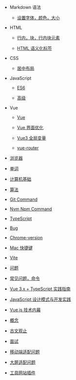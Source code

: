 - Markdown 语法

  - [设置字体，颜色，大小](Mk_SYNTAX/index.md)

- HTML

  - [行内，块，行内块元素](HTML/test1.md)

  - [HTML 语义化标签](HTML/test2.md)

- CSS

  - [居中布局](CSS/center.md)
  <!-- - [公众平台](CONTACT.md) -->

- JavaScript

  - [ES6](JS/index.md)

  - [高级](JS/高级.md)

- Vue

  - [Vue](Vue/test2.md)

  - [Vue 界面优化](Vue/jiemian.md)

  - [Vue3 全局变量](Vue/vue3全局变量.md)

  - [vue-router](Vue/vue-router.md)

- [浏览器](浏览器/index.md)

- [单词](Word/index.md)

- [计算机基础](ComputerBase/index.md)

- [算法](Algorithm/index.md)

- [Git Command](Git/index.md)

- [Nvm Npm Command](Nvm/index.md)

- [TypeScript](TypeScript/index.md)

- [Bug](Bug/index.md)

- [Chrome-version](Chrome/index.md)

- [Mac 快捷键](Mac/index.md)

- [Vite](Vite/index.md)

- [问题](Question/index.md)

- [常见问题，命令](Question/questionCommand.md)

- [Vue 3.x + TypeScript 实践指南](Book/vue3TypeScript.md)

- [JavaScript 设计模式与开发实践](Book/JavaScript设计模式与开发实践.md)

- [Vue.js 技术内幕](Book/Vue.js技术内幕.md)

- [概念](Concept/index.md)

- [古文观止](古文观止/index.md)

- [面试](Interview/index.md)

- [移动端适配问题](移动端适配/index.md)

- [大屏适配问题](大屏适配/index.md)

- [工具网站插件](工具网站插件/index.md)

<!-- "unplugin-auto-import": "^0.17.5", -->
<!-- - Gradle
  - [Deploy](deploy.md)
- 其他小工具

  - [JWT](jwt/README.md)

- [Awesome docsify](awesome.md)
- [Changelog](changelog.md) -->
